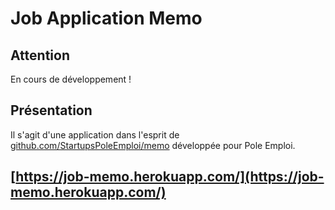 # Job Application Memo

## Attention

En cours de développement !

## Présentation

Il s'agit d'une application dans l'esprit de [github.com/StartupsPoleEmploi/memo](https://github.com/StartupsPoleEmploi/memo) développée pour Pole Emploi.

## [https://job-memo.herokuapp.com/](https://job-memo.herokuapp.com/)

